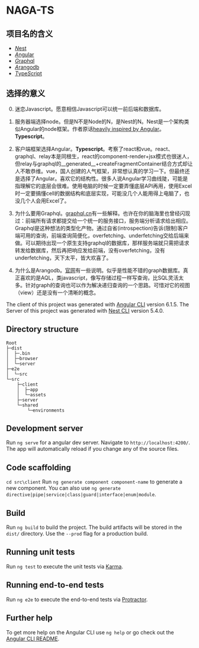 # NAGA-TS

## 项目名的含义

* [*N*est](https://github.com/nestjs/nest)
* [*A*ngular](https://github.com/angular/angular)
* [*G*raphql](https://github.com/nestjs/graphql)
* [*A*rangodb](https://github.com/arangodb/arangodb)
* [*T*ype*S*cript](https://github.com/Microsoft/TypeScript)

## 选择的意义

0. 迷恋Javascript。愿意相信Javascript可以统一前后端和数据库。

1. 服务器端选择node。但是N不是Node的N，是Nest的N。Nest是一个架构类似Angular的node框架。作者原话[heavily inspired by Angular](https://github.com/nestjs/nest#description)。**Typescript**。
2. 客户端框架选择Angular。**Typescript**。考察了react和vue。react、graphql、relay本是同根生，react的component-render+jsx模式也很迷人，但relay与graphql的__generated__+createFragmentContainer结合方式却让人不敢恭维。vue，国人创建的人气框架，非常想认真的学习一下。但最终还是选择了Angular。喜欢它的结构性。很多人说Angular学习曲线陡，可能是指理解它的底层会很难。使用电脑的时候一定要弄懂底层API再用，使用Excel时一定要搞懂cell的数据结构和底层实现，可能没几个人能用得上电脑了，也没几个人会用Excel了。
3. 为什么要用Graphql。[graphql.cn](http://graphql.cn/)有一些解释。也许在你的脑海里也曾经闪现过：前端所有请求都提交给一个统一的服务接口，服务端分析请求给出相应。Graphql是这种想法的类型化产物。通过自省(introspection)告诉(限制)客户端可用的查询，前端查询简便化，overfetching、underfetching交给后端来做。可以期待出现一个原生支持graphql的数据库，那样服务端就只需把请求转发给数据库，然后再把响应发给前端，没有overfetching，没有underfetching，天下太平，皆大欢喜了。
4. 为什么是Arangodb。[官网](https://www.arangodb.com/why-arangodb/)有一些说明。似乎是性能不错的graph数据库。真正喜欢的是AQL，类javascript，像写存储过程一样写查询，比SQL灵活太多。针对graph的查询也可以作为解决递归查询的一个思路。可惜对它的视图（view）还是没有一个清晰的概念。

The client of this project was generated with [Angular CLI](https://github.com/angular/angular-cli) version 6.1.5.
The Server of this project was generated with [Nest CLI](https://github.com/nestjs/nest-cli) version 5.4.0.

## Directory structure

```
Root
├─dist
│  ├─.bin
│  ├─browser
│  └─server
├─e2e
│  └─src
└─src
    ├─client
    │  ├─app
    │  └─assets
    ├─server
    └─shared
        └─environments
```

## Development server

Run `ng serve` for a angular dev server. Navigate to `http://localhost:4200/`. The app will automatically reload if you change any of the source files.

## Code scaffolding

`cd src\client`
Run `ng generate component component-name` to generate a new component. You can also use `ng generate directive|pipe|service|class|guard|interface|enum|module`.

## Build

Run `ng build` to build the project. The build artifacts will be stored in the `dist/` directory. Use the `--prod` flag for a production build.

## Running unit tests

Run `ng test` to execute the unit tests via [Karma](https://karma-runner.github.io).

## Running end-to-end tests

Run `ng e2e` to execute the end-to-end tests via [Protractor](http://www.protractortest.org/).

## Further help

To get more help on the Angular CLI use `ng help` or go check out the [Angular CLI README](https://github.com/angular/angular-cli/blob/master/README.md).

